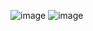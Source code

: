 ![image](https://user-images.githubusercontent.com/82195641/212520053-c8a212b8-38b2-4398-8f1a-9f2e168aad6d.png)
![image](https://user-images.githubusercontent.com/82195641/212520086-9a8cf60b-4889-4847-933a-e74875ac4c53.png)
